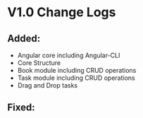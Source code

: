 # V1.0 Change Logs

## Added: 
* Angular core including Angular-CLI
* Core Structure
* Book module including CRUD operations
* Task module including CRUD operations
* Drag and Drop tasks

## Fixed:
